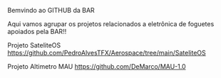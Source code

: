 Bemvindo ao GITHUB da BAR

Aqui vamos agrupar os projetos relacionados a eletrônica de foguetes apoiados pela BAR!!

Projeto SateliteOS
    https://github.com/PedroAlvesTFX/Aerospace/tree/main/SateliteOS
    
Projeto Altimetro MAU
    https://github.com/DeMarco/MAU-1.0
    
    
